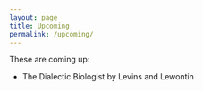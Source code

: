 ```yaml
---
layout: page
title: Upcoming
permalink: /upcoming/
---
```


These are coming up:

- The Dialectic Biologist by Levins and Lewontin